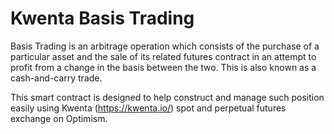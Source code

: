 # Kwenta Basis Trading

Basis Trading is an arbitrage operation which consists of the purchase of a particular asset and the sale of its related futures contract in an attempt to profit from a change in the basis between the two. This is also known as a cash-and-carry trade.

This smart contract is designed to help construct and manage such position easily using Kwenta (https://kwenta.io/) spot and perpetual futures exchange on Optimism.
